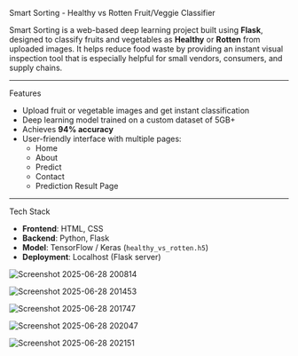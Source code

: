 Smart Sorting - Healthy vs Rotten Fruit/Veggie Classifier

Smart Sorting is a web-based deep learning project built using **Flask**, designed to classify fruits and vegetables as **Healthy** or **Rotten** from uploaded images. It helps reduce food waste by providing an instant visual inspection tool that is especially helpful for small vendors, consumers, and supply chains.

---

Features

- Upload fruit or vegetable images and get instant classification
- Deep learning model trained on a custom dataset of 5GB+
- Achieves **94% accuracy**
- User-friendly interface with multiple pages:
  - Home
  - About
  - Predict
  - Contact
  - Prediction Result Page
    
---
 Tech Stack
 

- **Frontend**: HTML, CSS
- **Backend**: Python, Flask
- **Model**: TensorFlow / Keras (`healthy_vs_rotten.h5`)
- **Deployment**: Localhost (Flask server)


![Screenshot 2025-06-28 200814](https://github.com/user-attachments/assets/b1a29afc-1140-47a5-8df6-c72c13a27d53)

![Screenshot 2025-06-28 201453](https://github.com/user-attachments/assets/c34c35e5-a059-4c82-b20c-43c56c6a17b8)

![Screenshot 2025-06-28 201747](https://github.com/user-attachments/assets/061ea746-f1a4-4d09-880a-f8133d36db85)

![Screenshot 2025-06-28 202047](https://github.com/user-attachments/assets/12c31d33-f484-4e3a-a757-7f428bd7c5d6)

![Screenshot 2025-06-28 202151](https://github.com/user-attachments/assets/7b88592f-1e1b-4a83-9c08-99c113fe9de2)
